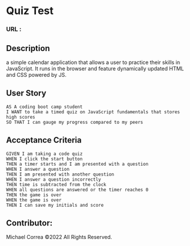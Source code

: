 # Quiz Test

### URL : 

## Description
a simple calendar application that allows a user to practice their skills in JavaScript. It runs in the browser and feature dynamically updated HTML and CSS powered by JS.

## User Story
```
AS A coding boot camp student
I WANT to take a timed quiz on JavaScript fundamentals that stores high scores
SO THAT I can gauge my progress compared to my peers

```

## Acceptance Criteria
```
GIVEN I am taking a code quiz
WHEN I click the start button
THEN a timer starts and I am presented with a question
WHEN I answer a question
THEN I am presented with another question
WHEN I answer a question incorrectly
THEN time is subtracted from the clock
WHEN all questions are answered or the timer reaches 0
THEN the game is over
WHEN the game is over
THEN I can save my initials and score

```


## Contributor:
Michael Correa ©2022 All Rights Reserved.